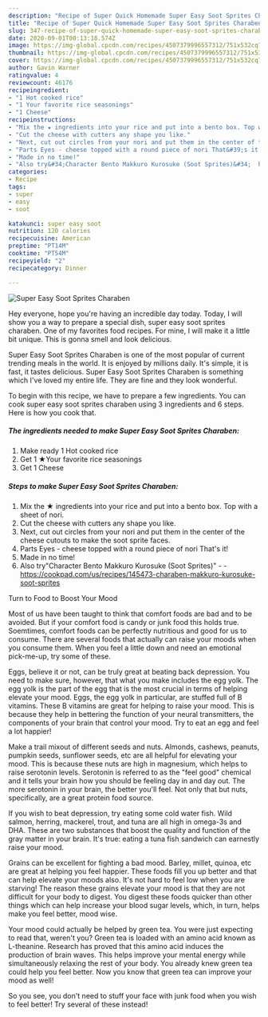 ```yaml
---
description: "Recipe of Super Quick Homemade Super Easy Soot Sprites Charaben"
title: "Recipe of Super Quick Homemade Super Easy Soot Sprites Charaben"
slug: 347-recipe-of-super-quick-homemade-super-easy-soot-sprites-charaben
date: 2020-09-01T00:13:18.574Z
image: https://img-global.cpcdn.com/recipes/4507379996557312/751x532cq70/super-easy-soot-sprites-charaben-recipe-main-photo.jpg
thumbnail: https://img-global.cpcdn.com/recipes/4507379996557312/751x532cq70/super-easy-soot-sprites-charaben-recipe-main-photo.jpg
cover: https://img-global.cpcdn.com/recipes/4507379996557312/751x532cq70/super-easy-soot-sprites-charaben-recipe-main-photo.jpg
author: Gavin Warner
ratingvalue: 4
reviewcount: 46176
recipeingredient:
- "1 Hot cooked rice"
- "1 Your favorite rice seasonings"
- "1 Cheese"
recipeinstructions:
- "Mix the ★ ingredients into your rice and put into a bento box. Top with a sheet of nori."
- "Cut the cheese with cutters any shape you like."
- "Next, cut out circles from your nori and put them in the center of the cheese cutouts to make the soot sprite faces."
- "Parts Eyes - cheese topped with a round piece of nori That&#39;s it!"
- "Made in no time!"
- "Also try&#34;Character Bento Makkuro Kurosuke (Soot Sprites)&#34;  https://cookpad.com/us/recipes/145473-charaben-makkuro-kurosuke-soot-sprites"
categories:
- Recipe
tags:
- super
- easy
- soot

katakunci: super easy soot 
nutrition: 120 calories
recipecuisine: American
preptime: "PT14M"
cooktime: "PT54M"
recipeyield: "2"
recipecategory: Dinner

---
```



![Super Easy Soot Sprites Charaben](https://img-global.cpcdn.com/recipes/4507379996557312/751x532cq70/super-easy-soot-sprites-charaben-recipe-main-photo.jpg)

Hey everyone, hope you're having an incredible day today. Today, I will show you a way to prepare a special dish, super easy soot sprites charaben. One of my favorites food recipes. For mine, I will make it a little bit unique. This is gonna smell and look delicious.

Super Easy Soot Sprites Charaben is one of the most popular of current trending meals in the world. It is enjoyed by millions daily. It's simple, it is fast, it tastes delicious. Super Easy Soot Sprites Charaben is something which I've loved my entire life. They are fine and they look wonderful.




To begin with this recipe, we have to prepare a few ingredients. You can cook super easy soot sprites charaben using 3 ingredients and 6 steps. Here is how you cook that.

<!--inarticleads1-->

##### The ingredients needed to make Super Easy Soot Sprites Charaben:

1. Make ready 1 Hot cooked rice
1. Get 1 ★Your favorite rice seasonings
1. Get 1 Cheese




<!--inarticleads2-->

##### Steps to make Super Easy Soot Sprites Charaben:

1. Mix the ★ ingredients into your rice and put into a bento box. Top with a sheet of nori.
1. Cut the cheese with cutters any shape you like.
1. Next, cut out circles from your nori and put them in the center of the cheese cutouts to make the soot sprite faces.
1. Parts Eyes - cheese topped with a round piece of nori That&#39;s it!
1. Made in no time!
1. Also try&#34;Character Bento Makkuro Kurosuke (Soot Sprites)&#34; -  - https://cookpad.com/us/recipes/145473-charaben-makkuro-kurosuke-soot-sprites




Turn to Food to Boost Your Mood


Most of us have been taught to think that comfort foods are bad and to be avoided. But if your comfort food is candy or junk food this holds true. Soemtimes, comfort foods can be perfectly nutritious and good for us to consume. There are several foods that actually can raise your moods when you consume them. When you feel a little down and need an emotional pick-me-up, try some of these.

Eggs, believe it or not, can be truly great at beating back depression. You need to make sure, however, that what you make includes the egg yolk. The egg yolk is the part of the egg that is the most crucial in terms of helping elevate your mood. Eggs, the egg yolk in particular, are stuffed full of B vitamins. These B vitamins are great for helping to raise your mood. This is because they help in bettering the function of your neural transmitters, the components of your brain that control your mood. Try to eat an egg and feel a lot happier!

Make a trail mixout of different seeds and nuts. Almonds, cashews, peanuts, pumpkin seeds, sunflower seeds, etc are all helpful for elevating your mood. This is because these nuts are high in magnesium, which helps to raise serotonin levels. Serotonin is referred to as the "feel good" chemical and it tells your brain how you should be feeling day in and day out. The more serotonin in your brain, the better you'll feel. Not only that but nuts, specifically, are a great protein food source.

If you wish to beat depression, try eating some cold water fish. Wild salmon, herring, mackerel, trout, and tuna are all high in omega-3s and DHA. These are two substances that boost the quality and function of the gray matter in your brain. It's true: eating a tuna fish sandwich can earnestly raise your mood. 

Grains can be excellent for fighting a bad mood. Barley, millet, quinoa, etc are great at helping you feel happier. These foods fill you up better and that can help elevate your moods also. It's not hard to feel low when you are starving! The reason these grains elevate your mood is that they are not difficult for your body to digest. You digest these foods quicker than other things which can help increase your blood sugar levels, which, in turn, helps make you feel better, mood wise.

Your mood could actually be helped by green tea. You were just expecting to read that, weren't you? Green tea is loaded with an amino acid known as L-theanine. Research has proved that this amino acid induces the production of brain waves. This helps improve your mental energy while simultaneously relaxing the rest of your body. You already knew green tea could help you feel better. Now you know that green tea can improve your mood as well!

So you see, you don't need to stuff your face with junk food when you wish to feel better! Try several of these instead!

